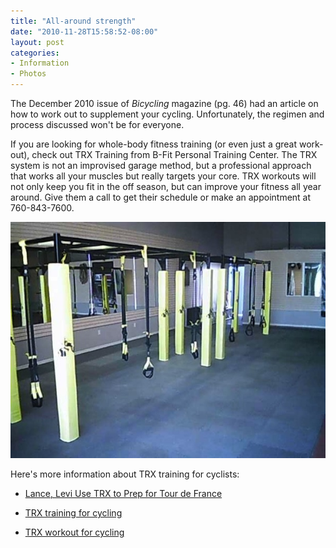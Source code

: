 ```yaml
---
title: "All-around strength"
date: "2010-11-28T15:58:52-08:00"
layout: post
categories:
- Information
- Photos
---
```


The December 2010 issue of *Bicycling* magazine (pg. 46) had an article on how to work out to supplement your cycling. Unfortunately, the regimen and process discussed won't be for everyone.

If you are looking for whole-body fitness training (or even just a great work-out), check out TRX Training from B-Fit Personal Training Center. The TRX system is not an improvised garage method, but a professional approach that works all your muscles but really targets your core. TRX workouts will not only keep you fit in the off season, but can improve your fitness all year around. Give them a call to get their schedule or make an appointment at 760-843-7600.

![B-Fit TRX training for bicyclists](/assets/img/2010/11/trx-training.jpg)

Here's more information about TRX training for cyclists:

- [Lance, Levi Use TRX to Prep for Tour de France](https://www.trxtraining.com)

- [TRX training for cycling](https://www.trxtraining.com)

- [TRX workout for cycling](https://www.trxtraining.com)
